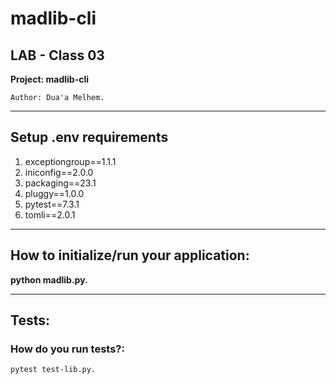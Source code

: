 # madlib-cli
## **LAB - Class 03**
**Project: madlib-cli**

    Author: Dua'a Melhem.

****
## Setup .env requirements
1. exceptiongroup==1.1.1
2. iniconfig==2.0.0
3. packaging==23.1
4. pluggy==1.0.0
5. pytest==7.3.1
6. tomli==2.0.1
***
## How to initialize/run your application:
**python madlib.py.**
*****
## Tests:
### How do you run tests?:
    pytest test-lib.py.





